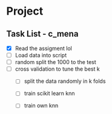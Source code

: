 # Project

## Task List - c_mena
- [x] Read the assigment lol
- [ ] Load data into script
- [ ] random split the 1000 to the test
- [ ] cross validation to tune the best k
	- [ ] split the data randomly in k folds
	- [ ] train scikit learn knn
	- [ ] train own knn
	
